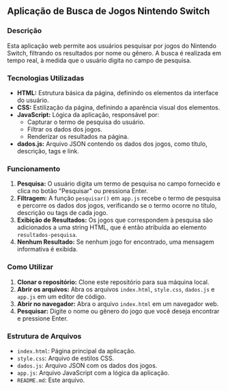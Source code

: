 ## Aplicação de Busca de Jogos Nintendo Switch

### Descrição
Esta aplicação web permite aos usuários pesquisar por jogos do Nintendo Switch, filtrando os resultados por nome ou gênero. A busca é realizada em tempo real, à medida que o usuário digita no campo de pesquisa.

### Tecnologias Utilizadas
* **HTML:** Estrutura básica da página, definindo os elementos da interface do usuário.
* **CSS:** Estilização da página, definindo a aparência visual dos elementos.
* **JavaScript:** Lógica da aplicação, responsável por:
    * Capturar o termo de pesquisa do usuário.
    * Filtrar os dados dos jogos.
    * Renderizar os resultados na página.
* **dados.js:** Arquivo JSON contendo os dados dos jogos, como título, descrição, tags e link.

### Funcionamento
1. **Pesquisa:** O usuário digita um termo de pesquisa no campo fornecido e clica no botão "Pesquisar" ou pressiona Enter.
2. **Filtragem:** A função `pesquisar()` em `app.js` recebe o termo de pesquisa e percorre os dados dos jogos, verificando se o termo ocorre no título, descrição ou tags de cada jogo.
3. **Exibição de Resultados:** Os jogos que correspondem à pesquisa são adicionados a uma string HTML, que é então atribuída ao elemento `resultados-pesquisa`.
4. **Nenhum Resultado:** Se nenhum jogo for encontrado, uma mensagem informativa é exibida.

### Como Utilizar
1. **Clonar o repositório:** Clone este repositório para sua máquina local.
2. **Abrir os arquivos:** Abra os arquivos `index.html`, `style.css`, `dados.js` e `app.js` em um editor de código.
3. **Abrir no navegador:** Abra o arquivo `index.html` em um navegador web.
4. **Pesquisar:** Digite o nome ou gênero do jogo que você deseja encontrar e pressione Enter.

### Estrutura de Arquivos
* `index.html`: Página principal da aplicação.
* `style.css`: Arquivo de estilos CSS.
* `dados.js`: Arquivo JSON com os dados dos jogos.
* `app.js`: Arquivo JavaScript com a lógica da aplicação.
* `README.md`: Este arquivo.
